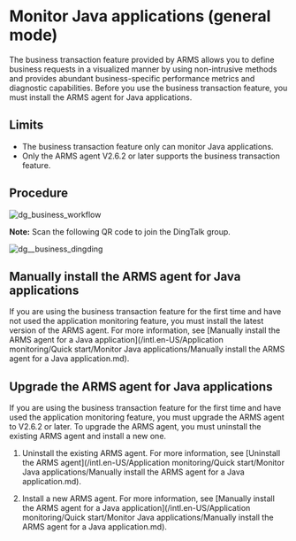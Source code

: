 # Monitor Java applications \(general mode\)

The business transaction feature provided by ARMS allows you to define business requests in a visualized manner by using non-intrusive methods and provides abundant business-specific performance metrics and diagnostic capabilities. Before you use the business transaction feature, you must install the ARMS agent for Java applications.

## Limits

-   The business transaction feature only can monitor Java applications.
-   Only the ARMS agent V2.6.2 or later supports the business transaction feature.

## Procedure

![dg_business_workflow](https://static-aliyun-doc.oss-accelerate.aliyuncs.com/assets/img/en-US/8143574161/p103004.png)

**Note:** Scan the following QR code to join the DingTalk group.

![dg__business_dingding](https://static-aliyun-doc.oss-accelerate.aliyuncs.com/assets/img/en-US/7037258061/p92785.png)

## Manually install the ARMS agent for Java applications

If you are using the business transaction feature for the first time and have not used the application monitoring feature, you must install the latest version of the ARMS agent. For more information, see [Manually install the ARMS agent for a Java application](/intl.en-US/Application monitoring/Quick start/Monitor Java applications/Manually install the ARMS agent for a Java application.md).

## Upgrade the ARMS agent for Java applications

If you are using the business transaction feature for the first time and have used the application monitoring feature, you must upgrade the ARMS agent to V2.6.2 or later. To upgrade the ARMS agent, you must uninstall the existing ARMS agent and install a new one.

1.  Uninstall the existing ARMS agent. For more information, see [Uninstall the ARMS agent](/intl.en-US/Application monitoring/Quick start/Monitor Java applications/Manually install the ARMS agent for a Java application.md).

2.  Install a new ARMS agent. For more information, see [Manually install the ARMS agent for a Java application](/intl.en-US/Application monitoring/Quick start/Monitor Java applications/Manually install the ARMS agent for a Java application.md).


